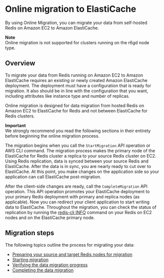 # Online migration to ElastiCache<a name="OnlineMigration"></a>

 By using Online Migration, you can migrate your data from self\-hosted Redis on Amazon EC2 to Amazon ElastiCache\.

**Note**  
Online migration is not supported for clusters running on the r6gd node type\.

## Overview<a name="Migration-Overview"></a>

To migrate your data from Redis running on Amazon EC2 to Amazon ElastiCache requires an existing or newly created Amazon ElastiCache deployment\. The deployment must have a configuration that is ready for migration\. It also should be in line with the configuration that you want, including attributes like instance type and number of replicas\. 

Online migration is designed for data migration from hosted Redis on Amazon EC2 to ElastiCache for Redis and not between ElastiCache for Redis clusters\.

**Important**  
We strongly recommend you read the following sections in their entirety before beginning the online migration process\.

The migration begins when you call the `StartMigration` API operation or AWS CLI command\. The migration process makes the primary node of the ElastiCache for Redis cluster a replica to your source Redis cluster on EC2\. Using Redis replication, data is synced between your source Redis and ElastiCache\. After the data is in sync, you are nearly ready to cut over to ElastiCache\. At this point, you make changes on the application side so your application can call ElastiCache post\-migration\. 

After the client\-side changes are ready, call the `CompleteMigration` API operation\. This API operation promotes your ElastiCache deployment to your primary Redis deployment with primary and replica nodes \(as applicable\)\. Now you can redirect your client application to start writing data to ElastiCache\. Throughout the migration, you can check the status of replication by running the [redis\-cli INFO](https://redis.io/commands/info) command on your Redis on EC2 nodes and on the ElastiCache primary node\. 

## Migration steps<a name="Migration-Steps"></a>

The following topics outline the process for migrating your data:
+ [Preparing your source and target Redis nodes for migration](Migration-Prepare.md)
+ [Starting migration](Migration-Initiate.md)
+ [Verifying the data migration progress](Migration-Verify.md)
+ [Completing the data migration](Migration-Complete.md)